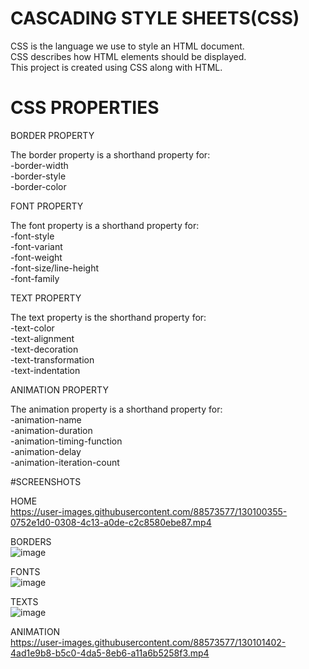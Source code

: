# CASCADING STYLE SHEETS(CSS)<br>
CSS is the language we use to style an HTML document.<br>
CSS describes how HTML elements should be displayed.<br>
This project is created using CSS along with HTML.<br>
# CSS PROPERTIES<br>
BORDER PROPERTY<br>

The border property is a shorthand property for:<br>
-border-width <br>
-border-style <br>
-border-color <br>

FONT PROPERTY<BR>
  
The font property is a shorthand property for:<br>
-font-style <br>
-font-variant <br>
-font-weight <br>
-font-size/line-height <br>
-font-family <br>
  
TEXT PROPERTY<br>
  
The text property is the shorthand property for:<br>
-text-color <br>
-text-alignment <br>
-text-decoration <br>
-text-transformation <br>
-text-indentation <br>

ANIMATION PROPERTY <br>
  
The animation property is a shorthand property for:<br>
-animation-name<br>
-animation-duration<br>
-animation-timing-function<br>
-animation-delay<br>
-animation-iteration-count<br>

  #SCREENSHOTS <br>
  
  HOME<BR>
  https://user-images.githubusercontent.com/88573577/130100355-0752e1d0-0308-4c13-a0de-c2c8580ebe87.mp4

  BORDERS<BR>
  ![image](https://user-images.githubusercontent.com/88573577/130047223-dbc80cd6-4d2f-48b1-b1c9-8794752580d0.png)
  
  FONTS<br>
  ![image](https://user-images.githubusercontent.com/88573577/130047313-b846a339-75a9-4f3e-93b9-8af99c52f533.png)

  TEXTS<br>
  ![image](https://user-images.githubusercontent.com/88573577/130047414-a9cefbf1-8df7-45d5-8cf1-5edaca3e2ac1.png)

  ANIMATION<br>
  https://user-images.githubusercontent.com/88573577/130101402-4ad1e9b8-b5c0-4da5-8eb6-a11a6b5258f3.mp4

